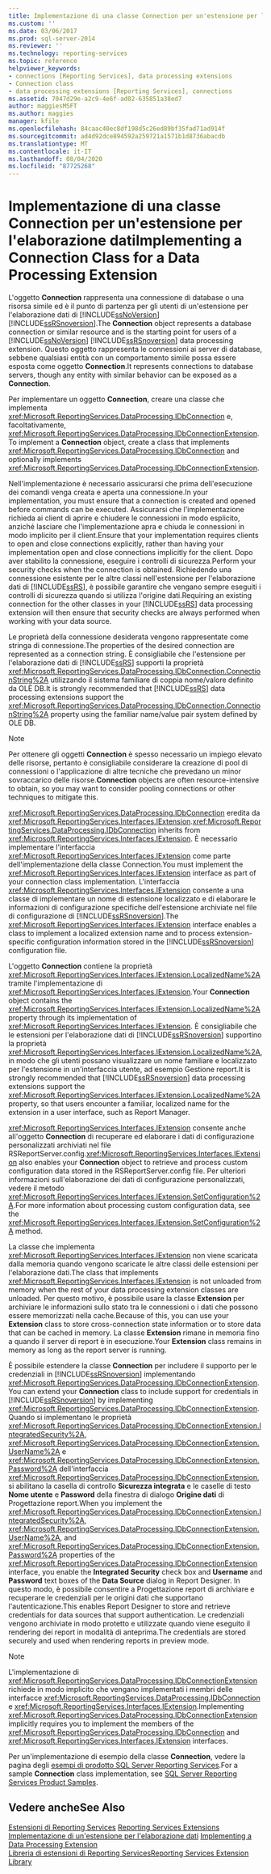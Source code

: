 ```yaml
---
title: Implementazione di una classe Connection per un'estensione per l'elaborazione dati | Microsoft Docs
ms.custom: ''
ms.date: 03/06/2017
ms.prod: sql-server-2014
ms.reviewer: ''
ms.technology: reporting-services
ms.topic: reference
helpviewer_keywords:
- connections [Reporting Services], data processing extensions
- Connection class
- data processing extensions [Reporting Services], connections
ms.assetid: 7047d29e-a2c9-4e6f-ad02-635851a38ed7
author: maggiesMSFT
ms.author: maggies
manager: kfile
ms.openlocfilehash: 84caac40ec8df198d5c26ed89bf35fad71ad914f
ms.sourcegitcommit: ad4d92dce894592a259721a1571b1d8736abacdb
ms.translationtype: MT
ms.contentlocale: it-IT
ms.lasthandoff: 08/04/2020
ms.locfileid: "87725268"
---
```

# <a name="implementing-a-connection-class-for-a-data-processing-extension"></a><span data-ttu-id="9783f-102">Implementazione di una classe Connection per un'estensione per l'elaborazione dati</span><span class="sxs-lookup"><span data-stu-id="9783f-102">Implementing a Connection Class for a Data Processing Extension</span></span>
  <span data-ttu-id="9783f-103">L'oggetto **Connection** rappresenta una connessione di database o una risorsa simile ed è il punto di partenza per gli utenti di un'estensione per l'elaborazione dati di [!INCLUDE[ssNoVersion](../../../includes/ssnoversion-md.md)] [!INCLUDE[ssRSnoversion](../../../includes/ssrsnoversion-md.md)].</span><span class="sxs-lookup"><span data-stu-id="9783f-103">The **Connection** object represents a database connection or similar resource and is the starting point for users of a [!INCLUDE[ssNoVersion](../../../includes/ssnoversion-md.md)] [!INCLUDE[ssRSnoversion](../../../includes/ssrsnoversion-md.md)] data processing extension.</span></span> <span data-ttu-id="9783f-104">Questo oggetto rappresenta le connessioni ai server di database, sebbene qualsiasi entità con un comportamento simile possa essere esposta come oggetto **Connection**.</span><span class="sxs-lookup"><span data-stu-id="9783f-104">It represents connections to database servers, though any entity with similar behavior can be exposed as a **Connection**.</span></span>  
  
 <span data-ttu-id="9783f-105">Per implementare un oggetto **Connection**, creare una classe che implementa <xref:Microsoft.ReportingServices.DataProcessing.IDbConnection> e, facoltativamente, <xref:Microsoft.ReportingServices.DataProcessing.IDbConnectionExtension>.</span><span class="sxs-lookup"><span data-stu-id="9783f-105">To implement a **Connection** object, create a class that implements <xref:Microsoft.ReportingServices.DataProcessing.IDbConnection> and optionally implements <xref:Microsoft.ReportingServices.DataProcessing.IDbConnectionExtension>.</span></span>  
  
 <span data-ttu-id="9783f-106">Nell'implementazione è necessario assicurarsi che prima dell'esecuzione dei comandi venga creata e aperta una connessione.</span><span class="sxs-lookup"><span data-stu-id="9783f-106">In your implementation, you must ensure that a connection is created and opened before commands can be executed.</span></span> <span data-ttu-id="9783f-107">Assicurarsi che l'implementazione richieda ai client di aprire e chiudere le connessioni in modo esplicito, anziché lasciare che l'implementazione apra e chiuda le connessioni in modo implicito per il client.</span><span class="sxs-lookup"><span data-stu-id="9783f-107">Ensure that your implementation requires clients to open and close connections explicitly, rather than having your implementation open and close connections implicitly for the client.</span></span> <span data-ttu-id="9783f-108">Dopo aver stabilito la connessione, eseguire i controlli di sicurezza.</span><span class="sxs-lookup"><span data-stu-id="9783f-108">Perform your security checks when the connection is obtained.</span></span> <span data-ttu-id="9783f-109">Richiedendo una connessione esistente per le altre classi nell'estensione per l'elaborazione dati di [!INCLUDE[ssRS](../../../includes/ssrs.md)], è possibile garantire che vengano sempre eseguiti i controlli di sicurezza quando si utilizza l'origine dati.</span><span class="sxs-lookup"><span data-stu-id="9783f-109">Requiring an existing connection for the other classes in your [!INCLUDE[ssRS](../../../includes/ssrs.md)] data processing extension will then ensure that security checks are always performed when working with your data source.</span></span>  
  
 <span data-ttu-id="9783f-110">Le proprietà della connessione desiderata vengono rappresentate come stringa di connessione.</span><span class="sxs-lookup"><span data-stu-id="9783f-110">The properties of the desired connection are represented as a connection string.</span></span> <span data-ttu-id="9783f-111">È consigliabile che l'estensione per l'elaborazione dati di [!INCLUDE[ssRS](../../../includes/ssrs.md)] supporti la proprietà <xref:Microsoft.ReportingServices.DataProcessing.IDbConnection.ConnectionString%2A> utilizzando il sistema familiare di coppia nome/valore definito da OLE DB.</span><span class="sxs-lookup"><span data-stu-id="9783f-111">It is strongly recommended that [!INCLUDE[ssRS](../../../includes/ssrs.md)] data processing extensions support the <xref:Microsoft.ReportingServices.DataProcessing.IDbConnection.ConnectionString%2A> property using the familiar name/value pair system defined by OLE DB.</span></span>  
  
> [!NOTE]  
>  <span data-ttu-id="9783f-112">Per ottenere gli oggetti **Connection** è spesso necessario un impiego elevato delle risorse, pertanto è consigliabile considerare la creazione di pool di connessioni o l'applicazione di altre tecniche che prevedano un minor sovraccarico delle risorse.</span><span class="sxs-lookup"><span data-stu-id="9783f-112">**Connection** objects are often resource-intensive to obtain, so you may want to consider pooling connections or other techniques to mitigate this.</span></span>  
  
 <span data-ttu-id="9783f-113"><xref:Microsoft.ReportingServices.DataProcessing.IDbConnection> eredita da <xref:Microsoft.ReportingServices.Interfaces.IExtension>.</span><span class="sxs-lookup"><span data-stu-id="9783f-113"><xref:Microsoft.ReportingServices.DataProcessing.IDbConnection> inherits from <xref:Microsoft.ReportingServices.Interfaces.IExtension>.</span></span> <span data-ttu-id="9783f-114">È necessario implementare l'interfaccia <xref:Microsoft.ReportingServices.Interfaces.IExtension> come parte dell'implementazione della classe Connection.</span><span class="sxs-lookup"><span data-stu-id="9783f-114">You must implement the <xref:Microsoft.ReportingServices.Interfaces.IExtension> interface as part of your connection class implementation.</span></span> <span data-ttu-id="9783f-115">L'interfaccia <xref:Microsoft.ReportingServices.Interfaces.IExtension> consente a una classe di implementare un nome di estensione localizzato e di elaborare le informazioni di configurazione specifiche dell'estensione archiviate nel file di configurazione di [!INCLUDE[ssRSnoversion](../../../includes/ssrsnoversion-md.md)].</span><span class="sxs-lookup"><span data-stu-id="9783f-115">The <xref:Microsoft.ReportingServices.Interfaces.IExtension> interface enables a class to implement a localized extension name and to process extension-specific configuration information stored in the [!INCLUDE[ssRSnoversion](../../../includes/ssrsnoversion-md.md)] configuration file.</span></span>  
  
 <span data-ttu-id="9783f-116">L'oggetto **Connection** contiene la proprietà <xref:Microsoft.ReportingServices.Interfaces.IExtension.LocalizedName%2A> tramite l'implementazione di <xref:Microsoft.ReportingServices.Interfaces.IExtension>.</span><span class="sxs-lookup"><span data-stu-id="9783f-116">Your **Connection** object contains the <xref:Microsoft.ReportingServices.Interfaces.IExtension.LocalizedName%2A> property through its implementation of <xref:Microsoft.ReportingServices.Interfaces.IExtension>.</span></span> <span data-ttu-id="9783f-117">È consigliabile che le estensioni per l'elaborazione dati di [!INCLUDE[ssRSnoversion](../../../includes/ssrsnoversion-md.md)] supportino la proprietà <xref:Microsoft.ReportingServices.Interfaces.IExtension.LocalizedName%2A>, in modo che gli utenti possano visualizzare un nome familiare e localizzato per l'estensione in un'interfaccia utente, ad esempio Gestione report.</span><span class="sxs-lookup"><span data-stu-id="9783f-117">It is strongly recommended that [!INCLUDE[ssRSnoversion](../../../includes/ssrsnoversion-md.md)] data processing extensions support the <xref:Microsoft.ReportingServices.Interfaces.IExtension.LocalizedName%2A> property, so that users encounter a familiar, localized name for the extension in a user interface, such as Report Manager.</span></span>  
  
 <span data-ttu-id="9783f-118"><xref:Microsoft.ReportingServices.Interfaces.IExtension> consente anche all'oggetto **Connection** di recuperare ed elaborare i dati di configurazione personalizzati archiviati nel file RSReportServer.config.</span><span class="sxs-lookup"><span data-stu-id="9783f-118"><xref:Microsoft.ReportingServices.Interfaces.IExtension> also enables your **Connection** object to retrieve and process custom configuration data stored in the RSReportServer.config file.</span></span> <span data-ttu-id="9783f-119">Per ulteriori informazioni sull'elaborazione dei dati di configurazione personalizzati, vedere il metodo <xref:Microsoft.ReportingServices.Interfaces.IExtension.SetConfiguration%2A>.</span><span class="sxs-lookup"><span data-stu-id="9783f-119">For more information about processing custom configuration data, see the <xref:Microsoft.ReportingServices.Interfaces.IExtension.SetConfiguration%2A> method.</span></span>  
  
 <span data-ttu-id="9783f-120">La classe che implementa <xref:Microsoft.ReportingServices.Interfaces.IExtension> non viene scaricata dalla memoria quando vengono scaricate le altre classi delle estensioni per l'elaborazione dati.</span><span class="sxs-lookup"><span data-stu-id="9783f-120">The class that implements <xref:Microsoft.ReportingServices.Interfaces.IExtension> is not unloaded from memory when the rest of your data processing extension classes are unloaded.</span></span> <span data-ttu-id="9783f-121">Per questo motivo, è possibile usare la classe **Extension** per archiviare le informazioni sullo stato tra le connessioni o i dati che possono essere memorizzati nella cache.</span><span class="sxs-lookup"><span data-stu-id="9783f-121">Because of this, you can use your **Extension** class to store cross-connection state information or to store data that can be cached in memory.</span></span> <span data-ttu-id="9783f-122">La classe **Extension** rimane in memoria fino a quando il server di report è in esecuzione.</span><span class="sxs-lookup"><span data-stu-id="9783f-122">Your **Extension** class remains in memory as long as the report server is running.</span></span>  
  
 <span data-ttu-id="9783f-123">È possibile estendere la classe **Connection** per includere il supporto per le credenziali in [!INCLUDE[ssRSnoversion](../../../includes/ssrsnoversion-md.md)] implementando <xref:Microsoft.ReportingServices.DataProcessing.IDbConnectionExtension>.</span><span class="sxs-lookup"><span data-stu-id="9783f-123">You can extend your **Connection** class to include support for credentials in [!INCLUDE[ssRSnoversion](../../../includes/ssrsnoversion-md.md)] by implementing <xref:Microsoft.ReportingServices.DataProcessing.IDbConnectionExtension>.</span></span> <span data-ttu-id="9783f-124">Quando si implementano le proprietà <xref:Microsoft.ReportingServices.DataProcessing.IDbConnectionExtension.IntegratedSecurity%2A>, <xref:Microsoft.ReportingServices.DataProcessing.IDbConnectionExtension.UserName%2A> e <xref:Microsoft.ReportingServices.DataProcessing.IDbConnectionExtension.Password%2A> dell'interfaccia <xref:Microsoft.ReportingServices.DataProcessing.IDbConnectionExtension>, si abilitano la casella di controllo **Sicurezza integrata** e le caselle di testo **Nome utente** e **Password** della finestra di dialogo **Origine dati** di Progettazione report.</span><span class="sxs-lookup"><span data-stu-id="9783f-124">When you implement the <xref:Microsoft.ReportingServices.DataProcessing.IDbConnectionExtension.IntegratedSecurity%2A>, <xref:Microsoft.ReportingServices.DataProcessing.IDbConnectionExtension.UserName%2A>, and <xref:Microsoft.ReportingServices.DataProcessing.IDbConnectionExtension.Password%2A> properties of the <xref:Microsoft.ReportingServices.DataProcessing.IDbConnectionExtension> interface, you enable the **Integrated Security** check box and **Username** and **Password** text boxes of the **Data Source** dialog in Report Designer.</span></span> <span data-ttu-id="9783f-125">In questo modo, è possibile consentire a Progettazione report di archiviare e recuperare le credenziali per le origini dati che supportano l'autenticazione.</span><span class="sxs-lookup"><span data-stu-id="9783f-125">This enables Report Designer to store and retrieve credentials for data sources that support authentication.</span></span> <span data-ttu-id="9783f-126">Le credenziali vengono archiviate in modo protetto e utilizzate quando viene eseguito il rendering dei report in modalità di anteprima.</span><span class="sxs-lookup"><span data-stu-id="9783f-126">The credentials are stored securely and used when rendering reports in preview mode.</span></span>  
  
> [!NOTE]  
>  <span data-ttu-id="9783f-127">L'implementazione di <xref:Microsoft.ReportingServices.DataProcessing.IDbConnectionExtension> richiede in modo implicito che vengano implementati i membri delle interfacce <xref:Microsoft.ReportingServices.DataProcessing.IDbConnection> e <xref:Microsoft.ReportingServices.Interfaces.IExtension>.</span><span class="sxs-lookup"><span data-stu-id="9783f-127">Implementing <xref:Microsoft.ReportingServices.DataProcessing.IDbConnectionExtension> implicitly requires you to implement the members of the <xref:Microsoft.ReportingServices.DataProcessing.IDbConnection> and <xref:Microsoft.ReportingServices.Interfaces.IExtension> interfaces.</span></span>  
>   
>  <span data-ttu-id="9783f-128">Per un'implementazione di esempio della classe **Connection**, vedere la pagina degli [esempi di prodotto SQL Server Reporting Services](https://go.microsoft.com/fwlink/?LinkId=177889).</span><span class="sxs-lookup"><span data-stu-id="9783f-128">For a sample **Connection** class implementation, see [SQL Server Reporting Services Product Samples](https://go.microsoft.com/fwlink/?LinkId=177889).</span></span>  
  
## <a name="see-also"></a><span data-ttu-id="9783f-129">Vedere anche</span><span class="sxs-lookup"><span data-stu-id="9783f-129">See Also</span></span>  
 <span data-ttu-id="9783f-130">[Estensioni di Reporting Services](../reporting-services-extensions.md) </span><span class="sxs-lookup"><span data-stu-id="9783f-130">[Reporting Services Extensions](../reporting-services-extensions.md) </span></span>  
 <span data-ttu-id="9783f-131">[Implementazione di un'estensione per l'elaborazione dati](implementing-a-data-processing-extension.md) </span><span class="sxs-lookup"><span data-stu-id="9783f-131">[Implementing a Data Processing Extension](implementing-a-data-processing-extension.md) </span></span>  
 [<span data-ttu-id="9783f-132">Libreria di estensioni di Reporting Services</span><span class="sxs-lookup"><span data-stu-id="9783f-132">Reporting Services Extension Library</span></span>](../reporting-services-extension-library.md)  
  
  
